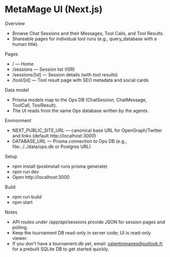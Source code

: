 # MetaMage UI (Next.js)

Overview
- Browse Chat Sessions and their Messages, Tool Calls, and Tool Results.
- Shareable pages for individual tool runs (e.g., query_database with a human title).

Pages
- / — Home
- /sessions — Session list (ISR)
- /sessions/[id] — Session details (with tool results)
- /tool/[id] — Tool result page with SEO metadata and social cards

Data model
- Prisma models map to the Ops DB (ChatSession, ChatMessage, ToolCall, ToolResult).
- The UI reads from the same Ops database written by the agents.

Environment
- NEXT_PUBLIC_SITE_URL — canonical base URL for OpenGraph/Twitter and links (default http://localhost:3000)
- DATABASE_URL — Prisma connection to Ops DB (e.g., file:../../data/ops.db or Postgres URL)

Setup
- npm install  (postinstall runs prisma generate)
- npm run dev
- Open http://localhost:3000

Build
- npm run build
- npm start

Notes
- API routes under /app/api/sessions provide JSON for session pages and polling.
- Keep the tournament DB read-only in server code; UI is read-only viewer.
- If you don’t have a tournament.db yet, email: valentinmanes@outlook.fr for a prebuilt SQLite DB to get started quickly.
